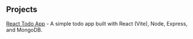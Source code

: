 ## Projects

[React Todo App](https://mern-todo-slg.netlify.app/) - A simple todo app built with React (Vite), Node, Express, and MongoDB.

